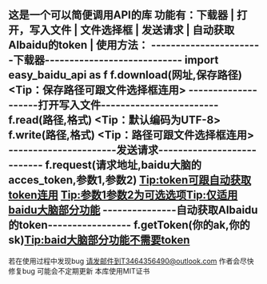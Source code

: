 这是一个可以简便调用API的库
功能有：下载器 | 打开，写入文件 | 文件选择框 | 发送请求 | 自动获取AIbaidu的token |
使用方法：
-----------------------下载器----------------------------
import easy_baidu_api as f
f.download(网址,保存路径)   <Tip：保存路径可跟文件选择框连用>
--------------------打开写入文件------------------------
f.read(路径,格式) <Tip：默认编码为UTF-8>
f.write(路径,格式) <Tip：路径可跟文件选择框连用>
----------------------发送请求---------------------------
f.request(请求地址,baidu大脑的acces_token,参数1,参数2)  <Tip:token可跟自动获取token连用>
<Tip:参数1参数2为可选选项><Tip:仅适用baidu大脑部分功能>
---------------自动获取AIbaidu的token-----------------
f.getToken(你的ak,你的sk)<Tip:baid大脑部分功能不需要token>
----------------------------------------------------------
若在使用过程中发现bug
请发邮件到T3464356490@outlook.com
作者会尽快修复bug
可能会不定期更新
本库使用MIT证书